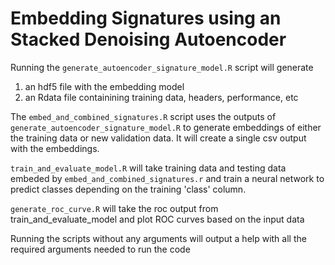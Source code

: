 # Embedding Signatures using an Stacked Denoising Autoencoder

Running the `generate_autoencoder_signature_model.R` script will generate 

1) an hdf5 file with the embedding model 
2) an Rdata file containining training data, headers, performance, etc  

The `embed_and_combined_signatures.R` script uses the outputs of  `generate_autoencoder_signature_model.R` to generate embeddings of either the training data or new validation data. It will create a single csv output with the embeddings. 

`train_and_evaluate_model.R` will take training data and testing data embeded by `embed_and_combined_signatures.r` and train a neural network to predict classes depending on the training 'class' column. 

`generate_roc_curve.R` will take the roc output from train_and_evaluate_model and plot ROC curves based on the input data

Running the scripts without any arguments will output a help with all the required arguments needed to run the code 